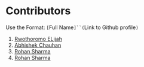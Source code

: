 # Contributors

Use the Format: `[`Full Name`]``(`Link to Github profile`)`

1. [Rwothoromo ELijah](https://github.com/Rwothoromo)
2. [Abhishek Chauhan](https://github.com/abhi8953)
3. [Rohan Sharma](https://github.com/RhnSharma)
4. [Rohan Sharma](https://github.com/Mukama1)
